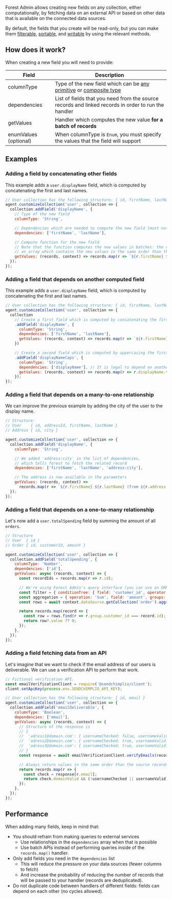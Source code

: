 Forest Admin allows creating new fields on any collection, either computationally, by fetching data on an external API or based on other data that is available on the connected data sources.

By default, the fields that you create will be read-only, but you can make them [filterable](./filter.md), [sortable](./sort.md), and [writable](./write.md) by using the relevant methods.

## How does it work?

When creating a new field you will need to provide:

| Field                 | Description                                                                                                                                                                                  |
| --------------------- | -------------------------------------------------------------------------------------------------------------------------------------------------------------------------------------------- |
| columnType            | Type of the new field which can be [any primitive](../../under-the-hood/data-model/typing.md#primitive-types) or [composite type](../../under-the-hood/data-model/typing.md#composite-types) |
| dependencies          | List of fields that you need from the source records and linked records in order to run the handler                                                                                          |
| getValues             | Handler which computes the new value **for a batch of records**                                                                                                                              |
| enumValues (optional) | When columnType is `Enum`, you must specify the values that the field will support                                                                                                           |

## Examples

### Adding a field by concatenating other fields

This example adds a `user.displayName` field, which is computed by concatenating the first and last names.

```javascript
// User collection has the following structure: { id, firstName, lastName }
agent.customizeCollection('user', collection => {
  collection.addField('displayName', {
    // Type of the new field
    columnType: 'String',

    // Dependencies which are needed to compute the new field (must not be empty)
    dependencies: ['firstName', 'lastName'],

    // Compute function for the new field
    // Note that the function computes the new values in batches: the return value must be
    // an array which contains the new values in the same order than the provided records.
    getValues: (records, context) => records.map(r => `${r.firstName} ${r.lastName}`),
  });
});
```

### Adding a field that depends on another computed field

This example adds a `user.displayName` field, which is computed by concatenating the first and last names.

```javascript
// User collection has the following structure: { id, firstName, lastName }
agent.customizeCollection('user', collection => {
  collection
    // Create a first field which is computed by concatenating the first and last names
    .addField('displayName', {
      columnType: 'String',
      dependencies: ['firstName', 'lastName'],
      getValues: (records, context) => records.map(r => `${r.firstName} ${r.lastName}`),
    })

    // Create a second field which is computed by uppercasing the first field
    .addField('displayNameCaps', {
      columnType: 'String',
      dependencies: ['displayName'], // It is legal to depend on another computed field
      getValues: (records, context) => records.map(r => r.displayName.toUpperCase()),
    });
});
```

### Adding a field that depends on a many-to-one relationship

We can improve the previous example by adding the city of the user to the display name.

```javascript
// Structure:
// User    { id, addressId, firstName, lastName }
// Address { id, city }

agent.customizeCollection('user', collection => {
  collection.addField('displayName', {
    columnType: 'String',

    // We added 'address:city' in the list of dependencies,
    // which tells forest to fetch the related record
    dependencies: ['firstName', 'lastName', 'address:city'],

    // The address is now available in the parameters
    getValues: (records, context) =>
      records.map(r => `${r.firstName} ${r.lastName} (from ${r.address.city})`),
  });
});
```

### Adding a field that depends on a one-to-many relationship

Let's now add a `user.totalSpending` field by summing the amount of all `orders`.

```javascript
// Structure
// User  { id }
// Order { id, customerId, amount }

agent.customizeCollection('user', collection => {
  collection.addField('totalSpending', {
    columnType: 'Number',
    dependencies: ['id'],
    getValues: async (records, context) => {
      const recordIds = records.map(r => r.id);

      // We're using Forest Admin's query interface (you can use an ORM or a plain SQL query)
      const filter = { conditionTree: { field: 'customer_id', operator: 'In', value: recordIds } };
      const aggregation = { operation: 'Sum', field: 'amount', groups: [{ field: 'customer_id' }] };
      const rows = await context.dataSource.getCollection('order').aggregate(filter);

      return records.map(record => {
        const row = rows.find(r => r.group.customer_id === record.id);
        return row?.value ?? 0;
      });
    },
  });
});
```

### Adding a field fetching data from an API

Let's imagine that we want to check if the email address of our users is deliverable.
We can use a verification API to perform that work.

```javascript
// Fictional verification API.
const emailVerificationClient = require('@sendchimplio/client');
client.setApiKey(process.env.SENDCHIMPLIO_API_KEY);

// User collection has the following structure: { id, email }
agent.customizeCollection('user', collection => {
  collection.addField('emailDeliverable', {
    columnType: 'Boolean',
    dependencies: ['email'],
    getValues: async (records, context) => {
      // Structure of the response is
      // {
      //  'adress1@domain.com': { usernameChecked: false, usernameValid: null, domainValid: true },
      //  'adress2@domain.com': { usernameChecked: true, usernameValid: true, domainValid: true },
      //  'adress3@domain.com': { usernameChecked: true, usernameValid: true, domainValid: true },
      // }
      const response = await emailVerificationClient.verifyEmails(records.map(r => r.email));

      // Always return values in the same order than the source records
      return records.map(r => {
        const check = response[r.email];
        return check.domainValid && (!usernameChecked || usernameValid);
      });
    },
  });
});
```

## Performance

When adding many fields, keep in mind that:

- You should refrain from making queries to external services
  - Use relationships in the `dependencies` array when that is possible
  - Use batch APIs instead of performing queries inside of the `records.map()` handler.
- Only add fields you need in the `dependencies` list
  - This will reduce the pressure on your data sources (fewer columns to fetch)
  - And increase the probability of reducing the number of records that will be passed to your handler (records are deduplicated).
- Do not duplicate code between handlers of different fields: fields can depend on each other (no cycles allowed).
